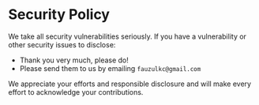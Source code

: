 # Security Policy

We take all security vulnerabilities seriously.
If you have a vulnerability or other security issues to disclose:

- Thank you very much, please do!
- Please send them to us by emailing `fauzulkc@gmail.com`

We appreciate your efforts and responsible disclosure and will make every effort to acknowledge your contributions.
